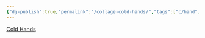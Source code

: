 ```yaml
---
{"dg-publish":true,"permalink":"/collage-cold-hands/","tags":["c/hand","c/blue","c/woman","c/naked","c/cold","c/tatoo","c/question-mark"],"created":"2024-01-09T09:03:25.731-05:00","updated":"2024-01-09T09:06:10.894-05:00"}
---
```



[Cold Hands](https://www.instagram.com/p/CyeLgenRkqc/)
